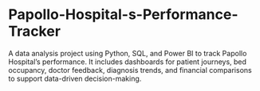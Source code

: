 # Papollo-Hospital-s-Performance-Tracker
A data analysis project using Python, SQL, and Power BI to track Papollo Hospital’s performance. It includes dashboards for patient journeys, bed occupancy, doctor feedback, diagnosis trends, and financial comparisons to support data-driven decision-making.
